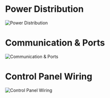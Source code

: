 # Power Distribution

![Power Distribution](https://www.plantuml.com/plantuml/proxy?cache=no&src=https://raw.githubusercontent.com/kmltechio/lumber_district/master/docs/POWER.puml)


# Communication & Ports

![Communication & Ports](https://www.plantuml.com/plantuml/proxy?cache=no&src=https://raw.githubusercontent.com/kmltechio/lumber_district/master/docs/COMMS_PORTS.puml)


# Control Panel Wiring

![Control Panel Wiring](https://www.plantuml.com/plantuml/proxy?cache=no&src=https://raw.githubusercontent.com/kmltechio/lumber_district/master/docs/PANEL_WIRING.puml)
